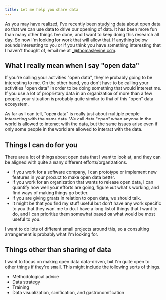 ```yaml
---
title: Let me help you share data
---
```

As you may have realized, I've recently been [studying](/open-data)
data about open data so that we can use data to drive our opening of
data. It has been more fun than many other things I've done, and I
want to keep doing this research all day. So now I'm looking for work
that will allow that. If anything below sounds interesting to you or
if you think you have something interesting that I haven't thought of,
email me at [_@thomaslevine.com](mailto:_@thomaslevine.com).

## What I really mean when I say "open data"
If you're calling your activities "open data", they're probably going
to be interesting to me. On the other hand, you don't have to be
calling your activities "open data" in order to be doing
something that would interest me. If you use a lot of proprietary data
in an organization of more than a few people, your situation is
probably quite similar to that of this "open" data ecosystem.

As far as I can tell, "open data" is really just about multiple people
interacting with the same data. We call data "open" when anyone in the
world is allowed to interact with the data, but the same issues arise
even if only some people in the world are allowed to interact with the data.

## Things I can do for you
There are a lot of things about open data that I want to look at,
and they can be aligned with quite a many different efforts/organizations.

* If you work for a software company, I can prototype or implement new
    features in your product to make open data better.
* If you work for an organization that wants to release open data,
    I can quantify how well your efforts are going, figure out what's
    working, and find ways of making things go better.
* If you are giving grants in relation to open data, we should talk.
* It might be that you find my stuff useful but don't have any work
    specific to you that they want me to do. I have a long list of things
    that I want to do, and I can prioritize them somewhat based on what
    would be most useful to you.

I want to do lots of different small projects around this, so a
consulting arrangement is probably what I'm looking for.

## Things other than sharing of data
I want to focus on making open data data-driven, but I'm quite open to
other things if they're small. This might include the following sorts
of things.

* Methodological advice
* Data strategy
* Training
* Data visualization, sonification, and gastronomification
